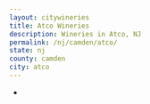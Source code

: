 ```yaml
---
layout: citywineries
title: Atco Wineries
description: Wineries in Atco, NJ
permalink: /nj/camden/atco/
state: nj
county: camden
city: atco
---
```

-
